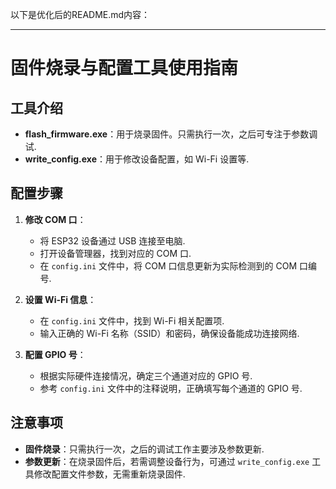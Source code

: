 以下是优化后的README.md内容：

---

# 固件烧录与配置工具使用指南

## 工具介绍

- **flash_firmware.exe**：用于烧录固件。只需执行一次，之后可专注于参数调试.
- **write_config.exe**：用于修改设备配置，如 Wi-Fi 设置等.

## 配置步骤

1. **修改 COM 口**：
   - 将 ESP32 设备通过 USB 连接至电脑.
   - 打开设备管理器，找到对应的 COM 口.
   - 在 `config.ini` 文件中，将 COM 口信息更新为实际检测到的 COM 口编号.

2. **设置 Wi-Fi 信息**：
   - 在 `config.ini` 文件中，找到 Wi-Fi 相关配置项.
   - 输入正确的 Wi-Fi 名称（SSID）和密码，确保设备能成功连接网络.

3. **配置 GPIO 号**：
   - 根据实际硬件连接情况，确定三个通道对应的 GPIO 号.
   - 参考 `config.ini` 文件中的注释说明，正确填写每个通道的 GPIO 号.

## 注意事项

- **固件烧录**：只需执行一次，之后的调试工作主要涉及参数更新.
- **参数更新**：在烧录固件后，若需调整设备行为，可通过 `write_config.exe` 工具修改配置文件参数，无需重新烧录固件.
